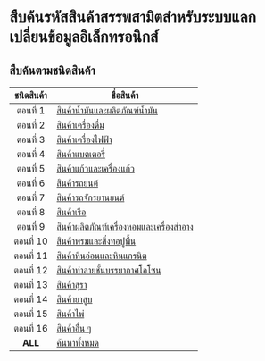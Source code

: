 สืบค้นรหัสสินค้าสรรพสามิตสำหรับระบบแลกเปลี่ยนข้อมูลอิเล็กทรอนิกส์
==

## สืบค้นตามชนิดสินค้า


| ชนิดสินค้า      |     ชื่อสินค้า |
|:-----------:|-------------|
|ตอนที่ 1   |[สินค้าน้ำมันและผลิตภัณฑ์น้ำมัน](http://edi.excise.go.th/form_search_by_product.php?product_code=0100&search=S&menu=2)|
|ตอนที่ 2| [สินค้าเครื่องดื่ม](http://edi.excise.go.th/form_search_by_product.php?product_code=0200&search=S&menu=2)|
|ตอนที่ 3| [สินค้าเครื่องไฟฟ้า](http://edi.excise.go.th/form_search_by_product.php?product_code=0300&search=S&menu=2)|
|ตอนที่ 4 |[สินค้าแบตเตอรี่](http://edi.excise.go.th/form_search_by_product.php?product_code=0400&search=S&menu=2)|
|ตอนที่ 5| [สินค้าแก้วและเครื่องแก้ว](http://edi.excise.go.th/form_search_by_product.php?product_code=0500&search=S&menu=2)|
|ตอนที่ 6 |[สินค้ารถยนต์](http://edi.excise.go.th/form_search_by_product.php?product_code=0600&search=S&menu=2)|
|ตอนที่ 7 |[สินค้ารถจักรยานยนต์](http://edi.excise.go.th/form_search_by_product.php?product_code=0700&search=S&menu=2)|
|ตอนที่ 8| [สินค้าเรือ](http://edi.excise.go.th/form_search_by_product.php?product_code=0800&search=S&menu=2)|
|ตอนที่ 9| [สินค้าผลิตภัณฑ์เครื่องหอมและเครื่องสำอาง](http://edi.excise.go.th/form_search_by_product.php?product_code=0900&search=S&menu=2)|
|ตอนที่ 10| [สินค้าพรมและสิ่งทอปูพื้น](http://edi.excise.go.th/form_search_by_product.php?product_code=1000&search=S&menu=2)|
|ตอนที่ 11 |[สินค้าหินอ่อนและหินแกรนิต](http://edi.excise.go.th/form_search_by_product.php?product_code=1100&search=S&menu=2)|
|ตอนที่ 12|[สินค้าทำลายชั้นบรรยากาศโอโซน](http://edi.excise.go.th/form_search_by_product.php?product_code=1200&search=S&menu=2)|
|ตอนที่ 13 |[สินค้าสุรา](http://edi.excise.go.th/form_search_by_product.php?product_code=1300&search=S&menu=2)|
|ตอนที่ 14| [สินค้ายาสูบ](http://edi.excise.go.th/form_search_by_product.php?product_code=1400&search=S&menu=2)|
|ตอนที่ 15 |[สินค้าไพ่](http://edi.excise.go.th/form_search_by_product.php?product_code=1500&search=S&menu=2)|
|ตอนที่ 16| [สินค้าอื่่น ๆ](http://edi.excise.go.th/form_search_by_product.php?product_code=1600&search=S&menu=2)|
|**ALL**| [ค้นหาทั้งหมด](http://edi.excise.go.th/form_search_by_product.php?product_code=&search=S&menu=2)|


<!--stackedit_data:
eyJoaXN0b3J5IjpbLTgxMzgwMjM1OSw2MDUxNzU0NDEsLTU1ND
EwNjA4LDEyNjAwNDcyMDZdfQ==
-->
